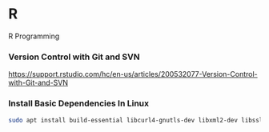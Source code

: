# R
R Programming

### Version Control with Git and SVN
https://support.rstudio.com/hc/en-us/articles/200532077-Version-Control-with-Git-and-SVN

### Install Basic Dependencies In Linux
```bash
sudo apt install build-essential libcurl4-gnutls-dev libxml2-dev libssl-dev
```